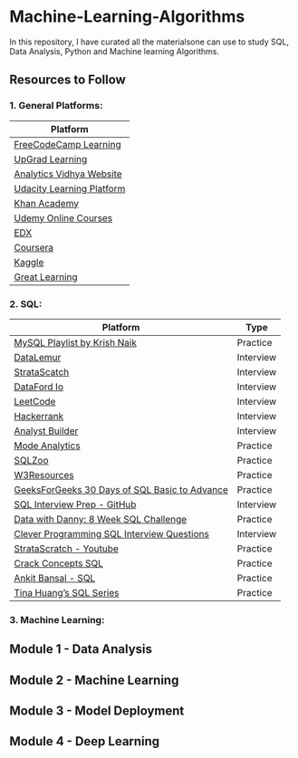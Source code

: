# Machine-Learning-Algorithms
In this repository, I have curated all the materialsone can use to study SQL, Data Analysis, Python and Machine learning Algorithms.

## Resources to Follow
### 1. General Platforms:

| Platform                                                                                            |
|-------------------------------------------------------------------------------------------------|
| [FreeCodeCamp Learning](https://www.freecodecamp.org/learn/?messages=success%5B0%5D%3Dflash.signin-success#)
| [UpGrad Learning](https://www.notion.so/UpGrad-Learning-5b6c7b338fd2425e983f7052f5e4279c?pvs=21) |
| [Analytics Vidhya Website](https://courses.analyticsvidhya.com/enrollments) |
| [Udacity Learning Platform](https://classroom.udacity.com/me) |
| [Khan Academy](https://www.khanacademy.org/) |
| [Udemy Online Courses](https://www.udemy.com/home/my-courses/learning/) |
| [EDX](https://courses.edx.org/dashboard#) |
| [Coursera](https://www.coursera.org/) |
| [Kaggle](https://www.kaggle.com/learn) |
| [Great Learning](https://www.greatlearning.in/) |

### 2. SQL:

| Platform                                                                                                    | Type      |
|---------------------------------------------------------------------------------------------------------|-----------|
| [MySQL Playlist by Krish Naik](https://www.youtube.com/playlist?list=PLZoTAELRMXVNMRWlVf0bDDSxNEn38u9Cl)| Practice|
| [DataLemur](https://datalemur.com/)                    | Interview|
| [StrataScatch](https://www.stratascratch.com/blog/categories/sql/)              | Interview|
| [DataFord Io](https://dataford.io/sql)                  | Interview|
| [LeetCode](https://leetcode.com/problemset/database/)                        | Interview|
| [Hackerrank](https://www.hackerrank.com/domains/sql)                    | Interview|
| [Analyst Builder](https://www.analystbuilder.com/questions)         | Interview|
| [Mode Analytics](https://mode.com/sql-tutorial/introduction-to-sql/)            | Practice|
| [SQLZoo](https://sqlzoo.net/wiki/SQL_Tutorial)                            | Practice|
| [W3Resources](https://www.w3resource.com/sql-exercises/subqueries/index.php)                    | Practice|
| [GeeksForGeeks 30 Days of SQL Basic to Advance](https://www.geeksforgeeks.org/30-days-of-sql-from-basic-to-advanced-level/)              | Practice|
| [SQL Interview Prep - GitHub](https://github.com/Aafreen29/SQL-Interview-Prep-Question) | Interview|
| [Data with Danny: 8 Week SQL Challenge](https://8weeksqlchallenge.com/)| Practice|
| [Clever Programming SQL Interview Questions](https://thecleverprogrammer.com/2023/07/19/sql-interview-questions-for-data-science/)| Interview|
| [StrataScratch - Youtube](https://www.youtube.com/playlist?list=PLv6MQO1Zzdmq5w4YkdkWyW8AaWatSQ0kX)| Practice|
| [Crack Concepts SQL](https://www.youtube.com/@crackconcepts)   | Practice|
| [Ankit Bansal - SQL](https://www.youtube.com/@ankitbansal6)   | Practice|
| [Tina Huang’s SQL Series](https://www.youtube.com/playlist?list=PLVD3APpfd1tuXrXBWAntLx4tNaONro5dA) | Practice|


### 3. Machine Learning:


## Module 1 - Data Analysis

## Module 2 - Machine Learning

## Module 3 - Model Deployment


## Module 4 - Deep Learning



